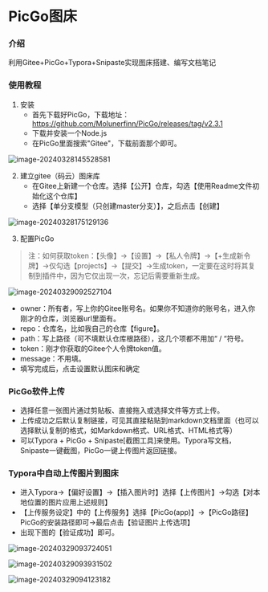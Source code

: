 # PicGo图床

### 介绍

利用Gitee+PicGo+Typora+Snipaste实现图床搭建、编写文档笔记


### 使用教程

1.  安装
    - 首先下载好PicGo，下载地址：https://github.com/Molunerfinn/PicGo/releases/tag/v2.3.1
    - 下载并安装一个Node.js
    - 在PicGo里面搜索"Gitee"，下载前面那个即可。

![image-20240328145528581](https://gitee.com/gzcc_kims/figure/raw/master/image-20240328145528581.png)

2. 建立gitee（码云）图床库
   - 在Gitee上新建一个仓库。选择【公开】仓库，勾选【使用Readme文件初始化这个仓库】
   - 选择【单分支模型（只创建master分支）】，之后点击【创建】

![image-20240328175129136](https://gitee.com/gzcc_kims/figure/raw/master/image-20240328175129136.png)

3. 配置PicGo

> 注：如何获取token：【头像】->【设置】->【私人令牌】->【+生成新令牌】->仅勾选【projects】->【提交】->生成token，一定要在这时将其复制到插件中，因为它仅出现一次，忘记后需要重新生成。

![image-20240329092527104](https://gitee.com/gzcc_kims/figure/raw/master/image-20240329092527104.png)

- owner：所有者，写上你的Gitee账号名。如果你不知道你的账号名，进入你刚才的仓库，浏览器url里面有。
- repo：仓库名，比如我自己的仓库【figure】。
- path：写上路径（可不填默认仓库根路径），这几个项都不用加“ / “符号。
- token：刚才你获取的Gitee个人令牌token值。
- message：不用填。
- 填写完成后，点击设置默认图床和确定

### PicGo软件上传

- 选择任意一张图片通过剪贴板、直接拖入或选择文件等方式上传。
- 上传成功之后默认复制链接，可见其直接粘贴到markdown文档里面（也可以选择默认复制的格式，如Markdown格式、URL格式、HTML格式等）
- 可以Typora + PicGo + Snipaste[截图工具]来使用。Typora写文档，Snipaste一键截图，PicGo一键上传图片返回链接。

### Typora中自动上传图片到图床

- 进入Typora->【偏好设置】->【插入图片时】选择【上传图片】->勾选【对本地位置的图片应用上述规则】
- 【上传服务设定】中的【上传服务】选择【PicGo(app)】->【PicGo路径】PicGo的安装路径即可->最后点击【验证图片上传选项】
- 出现下图的【验证成功】即可。

![image-20240329093724051](https://gitee.com/gzcc_kims/figure/raw/master/image-20240329093724051.png)

![image-20240329093931502](https://gitee.com/gzcc_kims/figure/raw/master/image-20240329093931502.png)

![image-20240329094123182](https://gitee.com/gzcc_kims/figure/raw/master/image-20240329094123182.png)